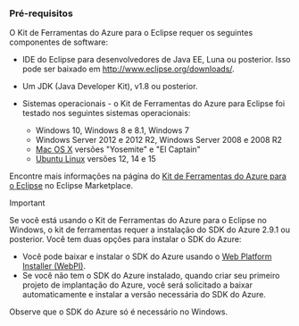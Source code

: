 ### <a name="prerequisites"></a>Pré-requisitos
O Kit de Ferramentas do Azure para o Eclipse requer os seguintes componentes de software:

* IDE do Eclipse para desenvolvedores de Java EE, Luna ou posterior. Isso pode ser baixado em <http://www.eclipse.org/downloads/>.
* Um JDK (Java Developer Kit), v1.8 ou posterior. 
* Sistemas operacionais - o Kit de Ferramentas do Azure para Eclipse foi testado nos seguintes sistemas operacionais:
  
  * Windows 10, Windows 8 e 8.1, Windows 7
  * Windows Server 2012 e 2012 R2, Windows Server 2008 e 2008 R2
  * [Mac OS X](http://www.apple.com/osx) versões "Yosemite" e "El Captain"
  * [Ubuntu Linux](http://www.ubuntu.com) versões 12, 14 e 15

Encontre mais informações na página do [Kit de Ferramentas do Azure para o Eclipse](http://marketplace.eclipse.org/content/azure-toolkit-eclipse) no Eclipse Marketplace.

> [!IMPORTANT]
> Se você está usando o Kit de Ferramentas do Azure para o Eclipse no Windows, o kit de ferramentas requer a instalação do SDK do Azure 2.9.1 ou posterior. Você tem duas opções para instalar o SDK do Azure:
> 
> * Você pode baixar e instalar o SDK do Azure usando o [Web Platform Installer (WebPI)](http://go.microsoft.com/fwlink/?LinkID=252838).
> * Se você não tem o SDK do Azure instalado, quando criar seu primeiro projeto de implantação do Azure, você será solicitado a baixar automaticamente e instalar a versão necessária do SDK do Azure.
> 
> Observe que o SDK do Azure só é necessário no Windows.
> 
> 



<!--HONumber=Nov16_HO3-->


